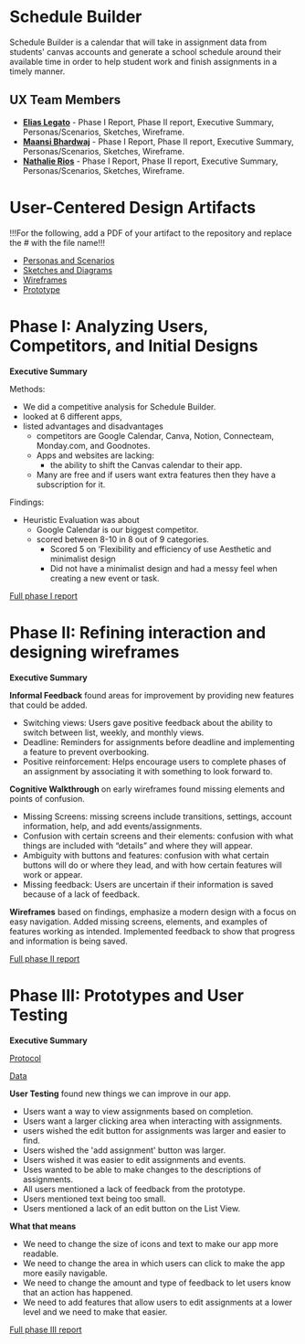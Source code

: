 # Schedule Builder

Schedule Builder is a calendar that will take in assignment data from students' canvas accounts and generate a school schedule around their available time in order to help student work and finish assignments in a timely manner. 

## UX Team Members

* **[Elias Legato](https://github.com/UsabilityEngineering/ux-portfolio-enlegato/tree/master)** - Phase I Report, Phase II report, Executive Summary, Personas/Scenarios, Sketches, Wireframe. 
* **[Maansi Bhardwaj](https://github.com/UsabilityEngineering/ux-portfolio-bmaansi)** - Phase I Report, Phase II report, Executive Summary, Personas/Scenarios, Sketches, Wireframe.
* **[Nathalie Rios](https://github.com/UsabilityEngineering/ux-portfolio-nathalie101#nathalie-ux-portfolio)** - Phase I Report, Phase II report, Executive Summary, Personas/Scenarios, Sketches, Wireframe.

# User-Centered Design Artifacts
 
!!!For the following, add a PDF of your artifact to the repository and replace the # with the file name!!!

* [Personas and Scenarios](personas/)
* [Sketches and Diagrams](sketches/)
* [Wireframes](wireframes/)
* [Prototype](prototypes/)

# Phase I: Analyzing Users, Competitors, and Initial Designs

**Executive Summary**

Methods:
* We did a competitive analysis for Schedule Builder.
* looked at 6 different apps, 
* listed advantages and disadvantages 
  * competitors are Google Calendar, Canva, Notion, Connecteam, Monday.com, and Goodnotes.        
  * Apps and websites are lacking:        
     * the ability to shift the Canvas calendar to their app.             
  * Many are free and if users want extra features then they have a subscription for it. 
             
Findings:
* Heuristic Evaluation was about 
  * Google Calendar is our biggest competitor.    
  * scored between 8-10 in 8 out of 9 categories.    
    * Scored 5 on ‘Flexibility and efficiency of use Aesthetic and minimalist design   
    * Did not have a minimalist design and had a messy feel when creating a new event or task. 

[Full phase I report](phaseI/)

# Phase II: Refining interaction and designing wireframes

**Executive Summary**

**Informal Feedback** found areas for improvement by providing new features that could be added. 
* Switching views: Users gave positive feedback about the ability to switch between list, weekly, and monthly views.
* Deadline: Reminders for assignments before deadline and implementing a feature to prevent overbooking.
* Positive reinforcement: Helps encourage users to complete phases of an assignment by associating it with something to look forward to. 

**Cognitive Walkthrough** on early wireframes found missing elements and points of confusion.
* Missing Screens: missing screens include transitions, settings, account information, help, and add events/assignments.
* Confusion with certain screens and their elements: confusion with what things are included with “details” and where they will appear.
* Ambiguity with buttons and features: confusion with what certain buttons will do or where they lead, and with how certain features will work or appear.
* Missing feedback: Users are uncertain if their information is saved because of a lack of feedback.

**Wireframes** based on findings, emphasize a modern design with a focus on easy navigation. Added missing screens, elements, and examples of features working as intended. Implemented feedback to show that progress and information is being saved.  


[Full phase II report](phaseII/)

# Phase III: Prototypes and User Testing

**Executive Summary**

[Protocol](protocol.pdf)

[Data](https://docs.google.com/spreadsheets/d/1ybXGZ1pyldXdyTHsYkXmdEM3sjZTVuEMB2aplHkLaTA/edit#gid=0)

**User Testing** found new things we can improve in our app.
* Users want a way to view assignments based on completion.
* Users want a larger clicking area when interacting with assignments.
* users wished the edit button for assignments was larger and easier to find.
* Users wished the 'add assignment' button was larger.
* Users wished it was easier to edit assignments and events.
* Uses wanted to be able to make changes to the descriptions of assignments.
* All users mentioned a lack of feedback from the prototype.
* Users mentioned text being too small.
* Users mentioned a lack of an edit button on the List View.

**What that means**
* We need to change the size of icons and text to make our app more readable.
* We need to change the area in which users can click to make the app more easily navigable.
* We need to change the amount and type of feedback to let users know that an action has happened.
* We need to add features that allow users to edit assignments at a lower level and we need to make that easier. 

[Full phase III report](phaseIII/)
